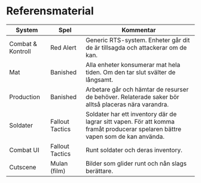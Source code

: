 # Referensmaterial


System | Spel | Kommentar
-------|------|--------
Combat & Kontroll | Red Alert | Generic RTS-system. Enheter går dit de är tillsagda och attackerar om de kan.
Mat | Banished | Alla enheter konsumerar mat hela tiden. Om den tar slut svälter de långsamt.
Production | Banished | Arbetare går och hämtar de resurser de behöver. Relaterade saker bör alltså placeras nära varandra.
Soldater | Fallout Tactics | Soldater har ett inventory där de lagrar sitt vapen. För att komma framåt producerar spelaren bättre vapen som de kan använda.
Combat UI | Fallout Tactics | Runt soldater och deras inventory.
Cutscene | Mulan (film) | Bilder som glider runt och nån slags berättare. 

